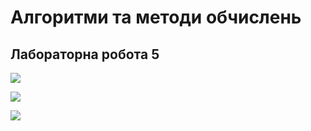 # Алгоритми та методи обчислень
## Лабораторна робота 5



![](https://i.imgur.com/GfwtT6u.jpg)


![](https://i.imgur.com/LEPix5N.jpg)


![](https://i.imgur.com/tQsn2rr.jpg)
